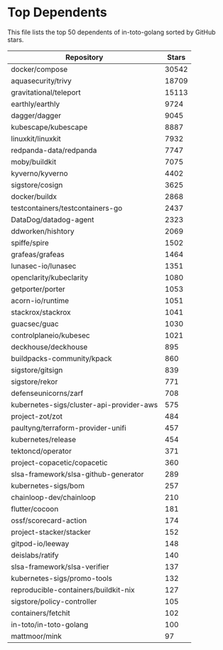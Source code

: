 
# Top Dependents

This file lists the top 50 dependents of in-toto-golang sorted by GitHub stars.

| Repository | Stars |
|------------|-------|
| docker/compose | 30542 |
| aquasecurity/trivy | 18709 |
| gravitational/teleport | 15113 |
| earthly/earthly | 9724 |
| dagger/dagger | 9045 |
| kubescape/kubescape | 8887 |
| linuxkit/linuxkit | 7932 |
| redpanda-data/redpanda | 7747 |
| moby/buildkit | 7075 |
| kyverno/kyverno | 4402 |
| sigstore/cosign | 3625 |
| docker/buildx | 2868 |
| testcontainers/testcontainers-go | 2437 |
| DataDog/datadog-agent | 2323 |
| ddworken/hishtory | 2069 |
| spiffe/spire | 1502 |
| grafeas/grafeas | 1464 |
| lunasec-io/lunasec | 1351 |
| openclarity/kubeclarity | 1080 |
| getporter/porter | 1053 |
| acorn-io/runtime | 1051 |
| stackrox/stackrox | 1041 |
| guacsec/guac | 1030 |
| controlplaneio/kubesec | 1021 |
| deckhouse/deckhouse | 895 |
| buildpacks-community/kpack | 860 |
| sigstore/gitsign | 839 |
| sigstore/rekor | 771 |
| defenseunicorns/zarf | 708 |
| kubernetes-sigs/cluster-api-provider-aws | 575 |
| project-zot/zot | 484 |
| paultyng/terraform-provider-unifi | 457 |
| kubernetes/release | 454 |
| tektoncd/operator | 371 |
| project-copacetic/copacetic | 360 |
| slsa-framework/slsa-github-generator | 289 |
| kubernetes-sigs/bom | 257 |
| chainloop-dev/chainloop | 210 |
| flutter/cocoon | 181 |
| ossf/scorecard-action | 174 |
| project-stacker/stacker | 152 |
| gitpod-io/leeway | 148 |
| deislabs/ratify | 140 |
| slsa-framework/slsa-verifier | 137 |
| kubernetes-sigs/promo-tools | 132 |
| reproducible-containers/buildkit-nix | 127 |
| sigstore/policy-controller | 105 |
| containers/fetchit | 102 |
| in-toto/in-toto-golang | 100 |
| mattmoor/mink | 97 |
